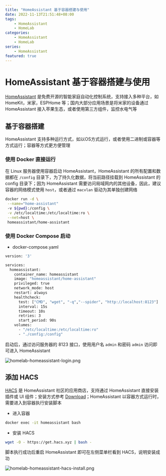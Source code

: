 ```yaml
---
title: "HomeAssistant 基于容器搭建与使用"
date: 2022-11-13T21:51:48+08:00
tags:
    - HomeAssistant
    - HomeLab
categories: 
    - HomeAssistant
    - HomeLab
series: 
    - HomeAssistant
featured: true  
---
```


# HomeAssistant 基于容器搭建与使用

[HomeAssistant](https://www.home-assistant.io/) 是免费开源的智能家庭自动化控制系统，支持接入多种平台，如 HomeKit，米家，ESPHome 等；国内大部分应用场景是将米家的设备通过 HomeAssistant 接入苹果生态，或者使用第三方组件，监控水电气等

## 基于容器搭建

HomeAssistant 支持多种运行方式，如以OS方式运行，或者使用二进制或容器等方式运行；容器等方式更方便管理

### 使用 Docker 直接运行

在 Linux 服务器使用容器启动 HomeAssistant，HomeAssistant 的所有配置和数据都在 `/config` 目录下，为了持久化数据，将当前路径挂载到 HomeAssistant 的 config 目录下；因为 HomeAssistant 需要访问局域网内的其他设备，因此，建议容器的网络模式使用 `host`，或者通过  `macvlan` 驱动为其单独创建网络

```bash
docker run -d \
 --name="home-assistant" 
 -v ${pwd}:/config \
 -v /etc/localtime:/etc/localtime:ro \
 --net=host \
 homeassistant/home-assistant
```

### 使用 Docker Compose 启动

- docker-compose.yaml

```bash
version: '3'

services:
  homeassistant:
    container_name: homeassistant
    image: "homeassistant/home-assistant"
    privileged: true
    network_mode: host
    restart: always
    healthcheck:
      test: ["CMD", "wget", "-q","--spider", "http://localhost:8123"]
      interval: 15s
      timeout: 10s
      retries: 3
      start_period: 90s
    volumes:
      - "/etc/localtime:/etc/localtime:ro"
      - "./config:/config"
```

启动后，通过访问服务器的 8123 接口，使用用户名 `admin` 和密码 `admin` 访问即可进入 HomeAssistant

![homelab-homeassistant-login.png](https://hellowoodes.oss-cn-beijing.aliyuncs.com/picture/homelab-homeassistant-login.png)

## 添加 HACS

[HACS](https://hacs.xyz/) 是 HomeAssistant 社区的应用商店，支持通过 HomeAssistant 直接安装插件或 UI 组件；安装方式参考 [Download](https://hacs.xyz/docs/setup/download)；HomeAssistant 以容器方式运行时，需要进入到容器执行安装脚本

- 进入容器

```bash
docker exec -it homeassistant bash
```

- 安装 HACS

```bash
wget -O - https://get.hacs.xyz | bash -
```

脚本执行成功后重启 HomeAssistant 即可在左侧菜单栏看到 HACS，说明安装成功

![homelab-homeassistant-hacs-install.png](https://hellowoodes.oss-cn-beijing.aliyuncs.com/picture/homelab-homeassistant-hacs-install.png)
